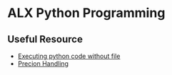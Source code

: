 # ALX Python Programming

## Useful Resource
- [Executing python code without file](https://stackoverflow.com/questions/50986354/execute-python-program-from-command-line-without-script-file)
- [Precion Handling](https://www.geeksforgeeks.org/precision-handling-python/amp/)
